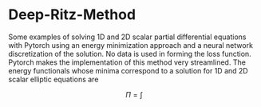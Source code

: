 # Deep-Ritz-Method

Some examples of solving 1D and 2D scalar partial differential equations with Pytorch using an energy minimization approach and a neural network discretization of the solution. No data is used in forming the loss function. Pytorch makes the implementation of this method very streamlined. The energy functionals whose minima correspond to a solution for 1D and 2D scalar elliptic equations are

$$ \Pi = \int $$
